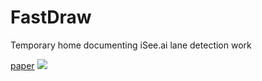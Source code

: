 # FastDraw
Temporary home documenting iSee.ai lane detection work

[paper](https://github.com/jonahthelion/FastDraw/paper.pdf)
![](https://github.com/jonahthelion/FastDraw/firstpageimg.png)
